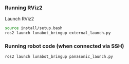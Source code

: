 ### Running RViz2
Launch RViz2
```bash
source install/setup.bash
ros2 launch lunabot_bringup external_launch.py
```

### Running robot code (when connected via SSH)
```bash
ros2 launch lunabot_bringup panasonic_launch.py
```
